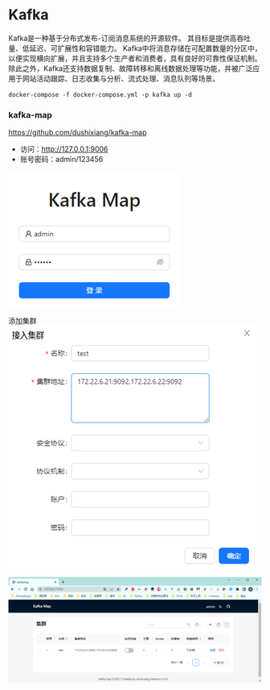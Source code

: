 # Kafka

Kafka是一种基于分布式发布-订阅消息系统的开源软件。 其目标是提供高吞吐量、低延迟、可扩展性和容错能力。
Kafka中将消息存储在可配置数量的分区中，以便实现横向扩展，并且支持多个生产者和消费者，具有良好的可靠性保证机制。
除此之外，Kafka还支持数据复制、故障转移和离线数据处理等功能，并被广泛应用于网站活动跟踪、日志收集与分析、流式处理、消息队列等场景。

```shell
docker-compose -f docker-compose.yml -p kafka up -d
```

### kafka-map

https://github.com/dushixiang/kafka-map

- 访问：http://127.0.0.1:9006
- 账号密码：admin/123456

![img.png](images/kafka-map-01.png)

添加集群
![img.png](images/kafka-map-02.png)

![img.png](images/kafka-map-03.png)

